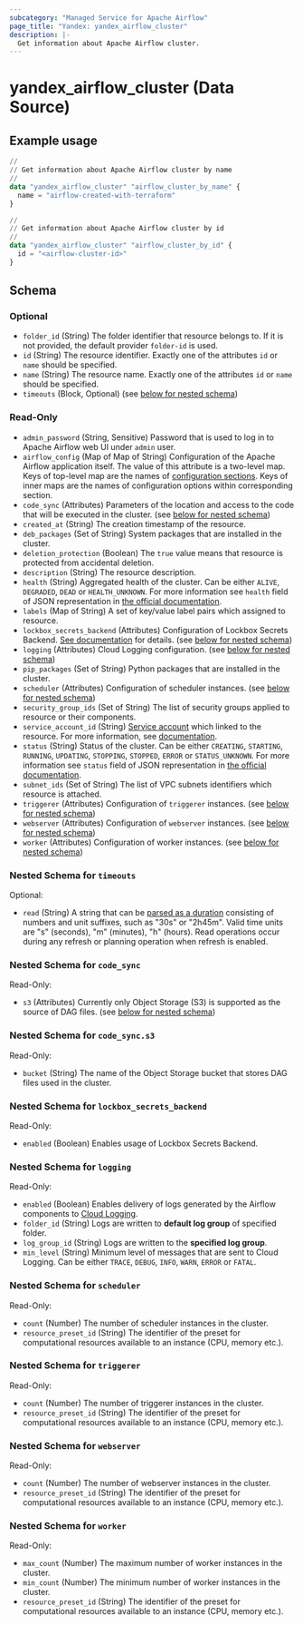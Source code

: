 ```yaml
---
subcategory: "Managed Service for Apache Airflow"
page_title: "Yandex: yandex_airflow_cluster"
description: |-
  Get information about Apache Airflow cluster.
---
```


# yandex_airflow_cluster (Data Source)



## Example usage

```terraform
//
// Get information about Apache Airflow cluster by name
//
data "yandex_airflow_cluster" "airflow_cluster_by_name" {
  name = "airflow-created-with-terraform"
}

//
// Get information about Apache Airflow cluster by id
//
data "yandex_airflow_cluster" "airflow_cluster_by_id" {
  id = "<airflow-cluster-id>"
}
```

<!-- schema generated by tfplugindocs -->
## Schema

### Optional

- `folder_id` (String) The folder identifier that resource belongs to. If it is not provided, the default provider `folder-id` is used.
- `id` (String) The resource identifier. Exactly one of the attributes `id` or `name` should be specified.
- `name` (String) The resource name. Exactly one of the attributes `id` or `name` should be specified.
- `timeouts` (Block, Optional) (see [below for nested schema](#nestedblock--timeouts))

### Read-Only

- `admin_password` (String, Sensitive) Password that is used to log in to Apache Airflow web UI under `admin` user.
- `airflow_config` (Map of Map of String) Configuration of the Apache Airflow application itself. The value of this attribute is a two-level map. Keys of top-level map are the names of [configuration sections](https://airflow.apache.org/docs/apache-airflow/stable/configurations-ref.html#airflow-configuration-options). Keys of inner maps are the names of configuration options within corresponding section.
- `code_sync` (Attributes) Parameters of the location and access to the code that will be executed in the cluster. (see [below for nested schema](#nestedatt--code_sync))
- `created_at` (String) The creation timestamp of the resource.
- `deb_packages` (Set of String) System packages that are installed in the cluster.
- `deletion_protection` (Boolean) The `true` value means that resource is protected from accidental deletion.
- `description` (String) The resource description.
- `health` (String) Aggregated health of the cluster. Can be either `ALIVE`, `DEGRADED`, `DEAD` or `HEALTH_UNKNOWN`. For more information see `health` field of JSON representation in [the official documentation](https://yandex.cloud/docs/managed-airflow/api-ref/Cluster/).
- `labels` (Map of String) A set of key/value label pairs which assigned to resource.
- `lockbox_secrets_backend` (Attributes) Configuration of Lockbox Secrets Backend. [See documentation](https://yandex.cloud/docs/managed-airflow/tutorials/lockbox-secrets-in-maf-cluster) for details. (see [below for nested schema](#nestedatt--lockbox_secrets_backend))
- `logging` (Attributes) Cloud Logging configuration. (see [below for nested schema](#nestedatt--logging))
- `pip_packages` (Set of String) Python packages that are installed in the cluster.
- `scheduler` (Attributes) Configuration of scheduler instances. (see [below for nested schema](#nestedatt--scheduler))
- `security_group_ids` (Set of String) The list of security groups applied to resource or their components.
- `service_account_id` (String) [Service account](https://yandex.cloud/docs/iam/concepts/users/service-accounts) which linked to the resource. For more information, see [documentation](https://yandex.cloud/docs/managed-airflow/concepts/impersonation).
- `status` (String) Status of the cluster. Can be either `CREATING`, `STARTING`, `RUNNING`, `UPDATING`, `STOPPING`, `STOPPED`, `ERROR` or `STATUS_UNKNOWN`. For more information see `status` field of JSON representation in [the official documentation](https://yandex.cloud/docs/managed-airflow/api-ref/Cluster/).
- `subnet_ids` (Set of String) The list of VPC subnets identifiers which resource is attached.
- `triggerer` (Attributes) Configuration of `triggerer` instances. (see [below for nested schema](#nestedatt--triggerer))
- `webserver` (Attributes) Configuration of `webserver` instances. (see [below for nested schema](#nestedatt--webserver))
- `worker` (Attributes) Configuration of worker instances. (see [below for nested schema](#nestedatt--worker))

<a id="nestedblock--timeouts"></a>
### Nested Schema for `timeouts`

Optional:

- `read` (String) A string that can be [parsed as a duration](https://pkg.go.dev/time#ParseDuration) consisting of numbers and unit suffixes, such as "30s" or "2h45m". Valid time units are "s" (seconds), "m" (minutes), "h" (hours). Read operations occur during any refresh or planning operation when refresh is enabled.


<a id="nestedatt--code_sync"></a>
### Nested Schema for `code_sync`

Read-Only:

- `s3` (Attributes) Currently only Object Storage (S3) is supported as the source of DAG files. (see [below for nested schema](#nestedatt--code_sync--s3))

<a id="nestedatt--code_sync--s3"></a>
### Nested Schema for `code_sync.s3`

Read-Only:

- `bucket` (String) The name of the Object Storage bucket that stores DAG files used in the cluster.



<a id="nestedatt--lockbox_secrets_backend"></a>
### Nested Schema for `lockbox_secrets_backend`

Read-Only:

- `enabled` (Boolean) Enables usage of Lockbox Secrets Backend.


<a id="nestedatt--logging"></a>
### Nested Schema for `logging`

Read-Only:

- `enabled` (Boolean) Enables delivery of logs generated by the Airflow components to [Cloud Logging](https://yandex.cloud/docs/logging/).
- `folder_id` (String) Logs are written to **default log group** of specified folder.
- `log_group_id` (String) Logs are written to the **specified log group**.
- `min_level` (String) Minimum level of messages that are sent to Cloud Logging. Can be either `TRACE`, `DEBUG`, `INFO`, `WARN`, `ERROR` or `FATAL`.


<a id="nestedatt--scheduler"></a>
### Nested Schema for `scheduler`

Read-Only:

- `count` (Number) The number of scheduler instances in the cluster.
- `resource_preset_id` (String) The identifier of the preset for computational resources available to an instance (CPU, memory etc.).


<a id="nestedatt--triggerer"></a>
### Nested Schema for `triggerer`

Read-Only:

- `count` (Number) The number of triggerer instances in the cluster.
- `resource_preset_id` (String) The identifier of the preset for computational resources available to an instance (CPU, memory etc.).


<a id="nestedatt--webserver"></a>
### Nested Schema for `webserver`

Read-Only:

- `count` (Number) The number of webserver instances in the cluster.
- `resource_preset_id` (String) The identifier of the preset for computational resources available to an instance (CPU, memory etc.).


<a id="nestedatt--worker"></a>
### Nested Schema for `worker`

Read-Only:

- `max_count` (Number) The maximum number of worker instances in the cluster.
- `min_count` (Number) The minimum number of worker instances in the cluster.
- `resource_preset_id` (String) The identifier of the preset for computational resources available to an instance (CPU, memory etc.).
